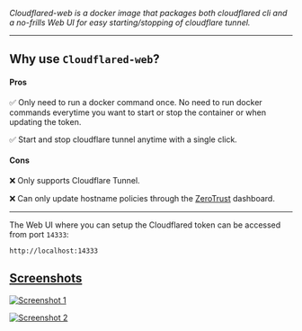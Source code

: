 _Cloudflared-web is a docker image that packages both cloudflared cli and a no-frills Web UI for easy starting/stopping of cloudflare tunnel._

___

## Why use `Cloudflared-web`?

#### Pros

✅ Only need to run a docker command once. No need to run docker commands everytime you want to start or stop the container or when updating the token.

✅ Start and stop cloudflare tunnel anytime with a single click.

#### Cons

❌ Only supports Cloudflare Tunnel.

❌ Can only update hostname policies through the [ZeroTrust](https://one.dash.cloudflare.com/) dashboard.

___

The Web UI where you can setup the Cloudflared token can be accessed from port `14333`:

```
http://localhost:14333
```

## [Screenshots](https://github.com/WisdomSky/Cloudflared-web#screenshots)

[![Screenshot 1](https://raw.githubusercontent.com/WisdomSky/Cloudflared-web/main/screenshot-1.png)](https://raw.githubusercontent.com/WisdomSky/Cloudflared-web/main/screenshot-1.png)

[![Screenshot 2](https://raw.githubusercontent.com/WisdomSky/Cloudflared-web/main/screenshot-2.png)](https://raw.githubusercontent.com/WisdomSky/Cloudflared-web/main/screenshot-2.png)
